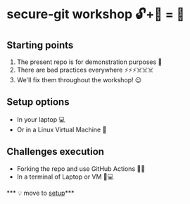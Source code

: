 # secure-git workshop 🔓+🔑 = 🔐

## Starting points
1. The present repo is for demonstration purposes 🚗     
2. There are bad practices everywhere ⚡⚡⚡☠️☠️☠️
3. We'll fix them throughout the workshop! 😉

## Setup options
- In your laptop 💻
- Or in a Linux Virtual Machine 🧵

## Challenges execution
- Forking the repo and use GitHub Actions 🍴🤖
- In a terminal of Laptop or VM 👤💻

*** 💡 move to [setup](https://github.com/arainho/secure-git-workshop/tree/setup)***

